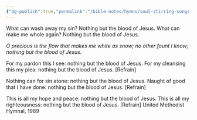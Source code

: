 ```yaml
---
{"dg-publish":true,"permalink":"/bible-notes/hymns/soul-stirring-songs-and-hymns/nothing-but-the-blood/","title":"Nothing but the Blood","created":"","updated":""}
---
```



What can wash away my sin?
Nothing but the blood of Jesus.
What can make me whole again?
Nothing but the blood of Jesus.

*O precious is the flow
that makes me white as snow;
no other fount I know;
nothing but the blood of Jesus.*

For my pardon this I see:
nothing but the blood of Jesus.
For my cleansing this my plea:
nothing but the blood of Jesus. [Refrain]

Nothing can for sin atone:
nothing but the blood of Jesus.
Naught of good that I have done:
nothing but the blood of Jesus. [Refrain]

This is all my hope and peace:
nothing but the blood of Jesus.
This is all my righteousness:
nothing but the blood of Jesus. [Refrain]
United Methodist Hymnal, 1989